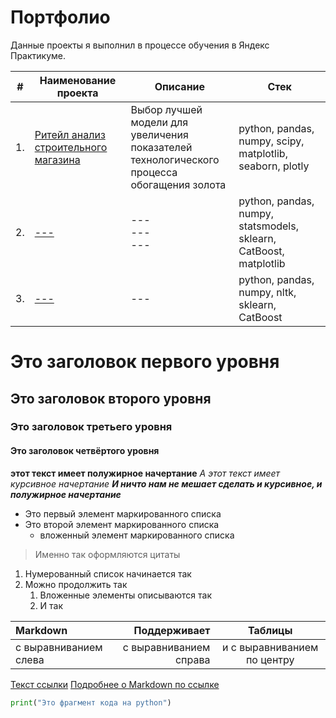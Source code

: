 # Портфолио

Данные проекты я выполнил в процессе обучения в Яндекс Практикуме.

| #    | Наименование проекта                | Описание                                                     | Стек                                                         |
| ---- | ------------------------------------------------------------ | ------------------------------------------------------------ | ------------------------------------------------------------ |
| 1.   | [Ритейл анализ строительного магазина](https://github.com/aq2003/Portfolio/tree/main/Gold%20Recovery) | Выбор лучшей модели для увеличения <br/>показателей технологического процесса <br/>обогащения золота | python, pandas, numpy, scipy, matplotlib, seaborn, plotly       |
| 2.   | [---](https://github.com/aq2003/Portfolio/tree/main/Taxi%20Service) | --- <br/>--- <br/>--- | python, pandas, numpy, statsmodels, sklearn, CatBoost, matplotlib |
| 3.   | [---](https://github.com/aq2003/Portfolio/tree/main/Analyzing%20Texts) | ---             | python, pandas, numpy, nltk, sklearn, CatBoost |








# Это заголовок первого уровня
## Это заголовок второго уровня
### Это заголовок третьего уровня
#### Это заголовок четвёртого уровня

**этот текст имеет полужирное начертание**
*А этот текст имеет курсивное начертание*
***И ничто нам не мешает сделать и курсивное, и полужирное начертание***

- Это первый элемент маркированного списка
- Это второй элемент маркированного списка
    - вложенный элемент маркированного списка

> Именно так оформляются цитаты 

1. Нумерованный список начинается так
2. Можно продолжить так
    1. Вложенные элементы описываются так
    2. И так

| Markdown              | Поддерживает           | Таблицы                     |
| :-------------------- | ---------------------: |:---------------------------:|
| с выравниванием слева | с выравниванием справа | и с выравниванием по центру |

[Текст ссылки](адрес://ссылки.здесь "Заголовок ссылки")
[Подробнее о Markdown по ссылке](https://daringfireball.net/projects/markdown/)

```python
print("Это фрагмент кода на python")
```
